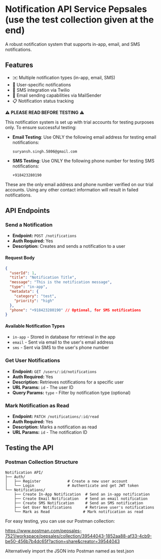 # Notification API Service Pepsales (use the test collection given at the end)

A robust notification system that supports in-app, email, and SMS notifications.

## Features

- ✉️ Multiple notification types (in-app, email, SMS)
- 🔔 User-specific notifications
- 📱 SMS integration via Twilio
- 📧 Email sending capabilities via MailSender
- 📋 Notification status tracking

⚠️ **PLEASE READ BEFORE TESTING** ⚠️

This notification system is set up with trial accounts for testing purposes only. To ensure successful testing:

- **Email Testing**: Use ONLY the following email address for testing email notifications:
  ```
  suryansh.singh.5806@gmail.com
  ```

- **SMS Testing**: Use ONLY the following phone number for testing SMS notifications:
  ```
  +918423280190
  ```

These are the only email address and phone number verified on our trial accounts. Using any other contact information will result in failed notifications.


## API Endpoints

### Send a Notification
- **Endpoint:** `POST /notifications`
- **Auth Required:** Yes
- **Description:** Creates and sends a notification to a user

#### Request Body
```json
{
  "userId": 1,
  "title": "Notification Title",
  "message": "This is the notification message",
  "type": "in-app",
  "metadata": {
    "category": "test",
    "priority": "high"
  },
  "phone": "+918423280190" // Optional, for SMS notifications
}
```

#### Available Notification Types
- `in-app` - Stored in database for retrieval in the app
- `email` - Sent via email to the user's email address
- `sms` - Sent via SMS to the user's phone number

### Get User Notifications
- **Endpoint:** `GET /users/:id/notifications`
- **Auth Required:** Yes
- **Description:** Retrieves notifications for a specific user
- **URL Params:** `id` - The user ID
- **Query Params:** `type` - Filter by notification type (optional)

### Mark Notification as Read
- **Endpoint:** `PATCH /notifications/:id/read`
- **Auth Required:** Yes
- **Description:** Marks a notification as read
- **URL Params:** `id` - The notification ID



## Testing the API

### Postman Collection Structure

```
Notification API/
├── Auth/
│   ├── Register            # Create a new user account
│   └── Login               # Authenticate and get JWT token
└── Notifications/
    ├── Create In-App Notification  # Send an in-app notification
    ├── Create Email Notification   # Send an email notification  
    ├── Create SMS Notification     # Send an SMS notification
    ├── Get User Notifications      # Retrieve user's notifications
    └── Mark as Read               # Mark notification as read
```

For easy testing, you can use our Postman collection:

https://www.postman.com/pepsales-7521/workspace/pepsales/collection/39544043-1852aa88-af33-4cb9-be50-456b7b4dc65f?action=share&creator=39544043

Alternatively import the  JSON into Postman named as test.json

